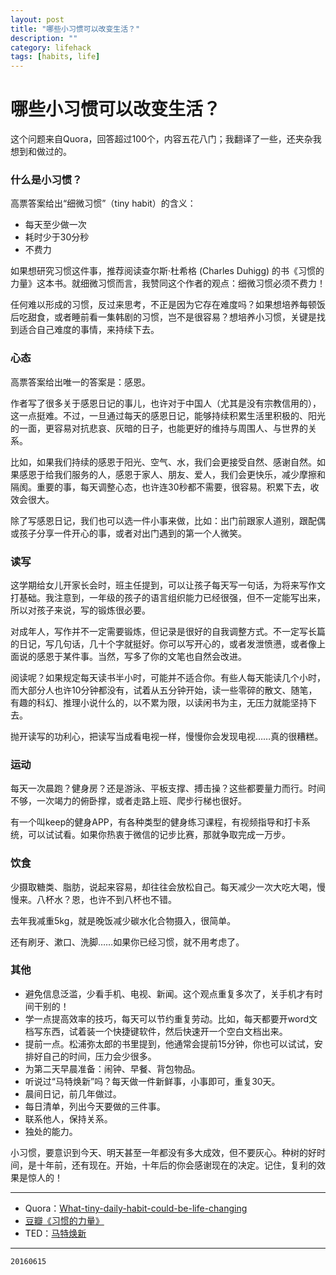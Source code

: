 ```yaml
---
layout: post
title: "哪些小习惯可以改变生活？"
description: ""
category: lifehack
tags: [habits, life]
---
```


# 哪些小习惯可以改变生活？

这个问题来自Quora，回答超过100个，内容五花八门；我翻译了一些，还夹杂我想到和做过的。

### 什么是小习惯？

高票答案给出“细微习惯”（tiny habit）的含义：

* 每天至少做一次
* 耗时少于30分秒
* 不费力

如果想研究习惯这件事，推荐阅读查尔斯·杜希格 (Charles Duhigg) 的书《习惯的力量》这本书。就细微习惯而言，我赞同这个作者的观点：细微习惯必须不费力！

任何难以形成的习惯，反过来思考，不正是因为它存在难度吗？如果想培养每顿饭后吃甜食，或者睡前看一集韩剧的习惯，岂不是很容易？想培养小习惯，关键是找到适合自己难度的事情，来持续下去。

### 心态

高票答案给出唯一的答案是：感恩。

作者写了很多关于感恩日记的事儿，也许对于中国人（尤其是没有宗教信用的），这一点挺难。不过，一旦通过每天的感恩日记，能够持续积累生活里积极的、阳光的一面，更容易对抗悲哀、灰暗的日子，也能更好的维持与周围人、与世界的关系。

比如，如果我们持续的感恩于阳光、空气、水，我们会更接受自然、感谢自然。如果感恩于给我们服务的人，感恩于家人、朋友、爱人，我们会更快乐，减少摩擦和隔阂。重要的事，每天调整心态，也许连30秒都不需要，很容易。积累下去，收效会很大。

除了写感恩日记，我们也可以选一件小事来做，比如：出门前跟家人道别，跟配偶或孩子分享一件开心的事，或者对出门遇到的第一个人微笑。

### 读写

这学期给女儿开家长会时，班主任提到，可以让孩子每天写一句话，为将来写作文打基础。我注意到，一年级的孩子的语言组织能力已经很强，但不一定能写出来，所以对孩子来说，写的锻炼很必要。

对成年人，写作并不一定需要锻炼，但记录是很好的自我调整方式。不一定写长篇的日记，写几句话，几十个字就挺好。你可以写开心的，或者发泄愤懑，或者像上面说的感恩于某件事。当然，写多了你的文笔也自然会改进。

阅读呢？如果规定每天读书半小时，可能并不适合你。有些人每天能读几个小时，而大部分人也许10分钟都没有，试着从五分钟开始，读一些零碎的散文、随笔，有趣的科幻、推理小说什么的，以不累为限，以读闲书为主，无压力就能坚持下去。

抛开读写的功利心，把读写当成看电视一样，慢慢你会发现电视……真的很糟糕。

### 运动

每天一次晨跑？健身房？还是游泳、平板支撑、搏击操？这些都要量力而行。时间不够，一次竭力的俯卧撑，或者走路上班、爬步行梯也很好。

有一个叫keep的健身APP，有各种类型的健身练习课程，有视频指导和打卡系统，可以试试看。如果你热衷于微信的记步比赛，那就争取完成一万步。

### 饮食

少摄取糖类、脂肪，说起来容易，却往往会放松自己。每天减少一次大吃大喝，慢慢来。八杯水？恩，也许不到八杯也不错。

去年我减重5kg，就是晚饭减少碳水化合物摄入，很简单。

还有刷牙、漱口、洗脚……如果你已经习惯，就不用考虑了。

### 其他

* 避免信息泛滥，少看手机、电视、新闻。这个观点重复多次了，关手机才有时间干别的！
* 学一点提高效率的技巧，每天可以节约重复劳动。比如，每天都要开word文档写东西，试着装一个快捷键软件，然后快速开一个空白文档出来。
* 提前一点。松浦弥太郎的书里提到，他通常会提前15分钟，你也可以试试，安排好自己的时间，压力会少很多。
* 为第二天早晨准备：闹钟、早餐、背包物品。
* 听说过“马特焕新”吗？每天做一件新鲜事，小事即可，重复30天。
* 晨间日记，前几年做过。
* 每日清单，列出今天要做的三件事。
* 联系他人，保持关系。
* 独处的能力。



小习惯，要意识到今天、明天甚至一年都没有多大成效，但不要灰心。种树的好时间，是十年前，还有现在。开始，十年后的你会感谢现在的决定。记住，复利的效果是惊人的！

---
* Quora：[What-tiny-daily-habit-could-be-life-changing](https://www.quora.com/What-tiny-daily-habit-could-be-life-changing)
* [豆瓣《习惯的力量》](https://book.douban.com/subject/20507212/)
* TED：[马特焕新](https://www.ted.com/talks/matt_cutts_try_something_new_for_30_days?language=en)

---
`20160615`

